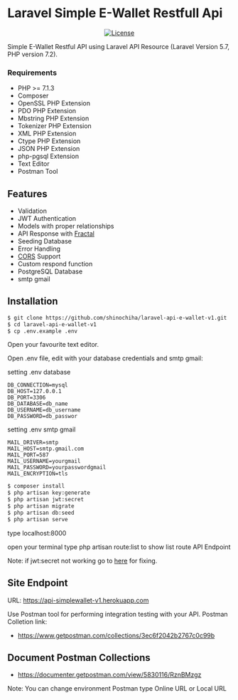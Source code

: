 # Laravel Simple E-Wallet Restfull Api
<p align="center">
<a href="https://api-simplewallet-v1.herokuapp.com"><img src="https://poser.pugx.org/laravel/framework/license.svg" alt="License"></a>
</p>

Simple E-Wallet Restful API using Laravel API Resource (Laravel Version 5.7, PHP version 7.2).

### Requirements
- PHP >= 7.1.3
- Composer
- OpenSSL PHP Extension
- PDO PHP Extension
- Mbstring PHP Extension
- Tokenizer PHP Extension
- XML PHP Extension
- Ctype PHP Extension
- JSON PHP Extension
- php-pgsql Extension
- Text Editor
- Postman Tool

## Features
- Validation
- JWT Authentication
- Models with proper relationships
- API Response with [Fractal](http://github.com/spatie/laravel-fractal)
- Seeding Database
- Error Handling
- [CORS](https://github.com/barryvdh/laravel-cors) Support
- Custom respond function
- PostgreSQL Database
- smtp gmail

## Installation

```sh
$ git clone https://github.com/shinochiha/laravel-api-e-wallet-v1.git
$ cd laravel-api-e-wallet-v1
$ cp .env.example .env
```

Open your favourite text editor.

Open .env file, edit with your database credentials and smtp gmail:

setting .env database
```
DB_CONNECTION=mysql
DB_HOST=127.0.0.1
DB_PORT=3306
DB_DATABASE=db_name
DB_USERNAME=db_username
DB_PASSWORD=db_passwor
```


setting .env smtp gmail
```
MAIL_DRIVER=smtp
MAIL_HOST=smtp.gmail.com
MAIL_PORT=587
MAIL_USERNAME=yourgmail
MAIL_PASSWORD=yourpasswordgmail
MAIL_ENCRYPTION=tls
```

```sh
$ composer install
$ php artisan key:generate
$ php artisan jwt:secret
$ php artisan migrate
$ php artisan db:seed
$ php artisan serve
```
type localhost:8000

open your terminal type php artisan route:list to show list route API Endpoint

Note: if jwt:secret not working go to <a href="https://github.com/tymondesigns/jwt-auth/issues/1298">here</a> for fixing. 

## Site Endpoint
URL: <a href="https://api-simplewallet-v1.herokuapp.com" target="_blank">https://api-simplewallet-v1.herokuapp.com</a>

Use Postman tool for performing integration testing with your API. Postman Colletion link: 
- https://www.getpostman.com/collections/3ec6f2042b2767c0c99b

## Document Postman Collections
- https://documenter.getpostman.com/view/5830116/RznBMzgz

Note: You can change environment Postman type Online URL or Local URL

